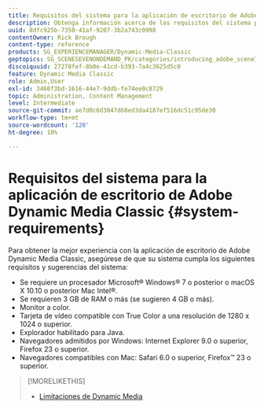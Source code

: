 ```yaml
---
title: Requisitos del sistema para la aplicación de escritorio de Adobe Dynamic Media Classic
description: Obtenga información acerca de los requisitos del sistema para obtener la mejor experiencia con Adobe Dynamic Media Classic.
uuid: 8dfc925b-7350-41af-9207-3b2a743c0998
contentOwner: Rick Brough
content-type: reference
products: SG_EXPERIENCEMANAGER/Dynamic-Media-Classic
geptopics: SG_SCENESEVENONDEMAND_PK/categories/introducing_adobe_scene7
discoiquuid: 27278fef-8b0e-41cd-b393-7a4c3625d5c0
feature: Dynamic Media Classic
role: Admin,User
exl-id: 3460f3bd-1616-44e7-9ddb-fe74ee0c8729
topic: Administration, Content Management
level: Intermediate
source-git-commit: ae7d0c6d3047d68ed3da4187ef516dc51c95de30
workflow-type: tm+mt
source-wordcount: '120'
ht-degree: 10%

---
```


# Requisitos del sistema para la aplicación de escritorio de Adobe Dynamic Media Classic {#system-requirements}

Para obtener la mejor experiencia con la aplicación de escritorio de Adobe Dynamic Media Classic, asegúrese de que su sistema cumpla los siguientes requisitos y sugerencias del sistema:

* Se requiere un procesador Microsoft® Windows® 7 o posterior o macOS X 10.10 o posterior Mac Intel®.
* Se requieren 3 GB de RAM o más (se sugieren 4 GB o más).
* Monitor a color.
* Tarjeta de vídeo compatible con True Color a una resolución de 1280 x 1024 o superior.
* Explorador habilitado para Java.
* Navegadores admitidos por Windows: Internet Explorer 9.0 o superior, Firefox 23 o superior.
* Navegadores compatibles con Mac: Safari 6.0 o superior, Firefox™ 23 o superior.

>[!MORELIKETHIS]
>
>* [Limitaciones de Dynamic Media](/help/using/limitations.md)

